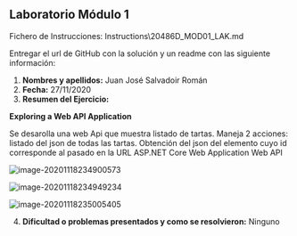 ## Laboratorio Módulo 1

Fichero de Instrucciones: Instructions\20486D_MOD01_LAK.md

Entregar el url de GitHub con la solución y un readme con las siguiente información:

1. **Nombres y apellidos:** Juan José Salvadoir Román
2. **Fecha:** 27/11/2020
3. **Resumen del Ejercicio:** 

**Exploring a Web API Application**

Se desarolla una web Api que muestra listado de tartas. Maneja 2 acciones: listado del json de todas las tartas. Obtención del json del elemento cuyo id corresponde al pasado en la URL
ASP.NET Core Web Application
  Web API

![image-20201118234900573](https://github.com/JuanjoSalva/Exploring-a-Web-API-Application/blob/master/images/image-20201118234900573.png)

![image-20201118234949234](https://github.com/JuanjoSalva/Exploring-a-Web-API-Application/blob/master/images/image-20201118234949234.png)



![image-20201118235005405](https://github.com/JuanjoSalva/Exploring-a-Web-API-Application/blob/master/images/image-20201118235005405.png)

4. **Dificultad o problemas presentados y como se resolvieron:**  Ninguno
